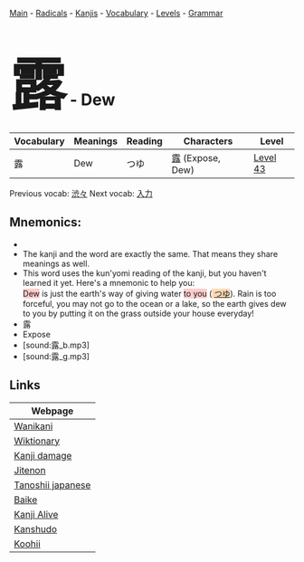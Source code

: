 <style> bigfont {font-size: 100px}</style>
[Main](../README.md) -
[Radicals](../radicals.md) -
[Kanjis](../kanjis.md) -
[Vocabulary](../vocabulary.md) -
[Levels](../levels.md) -
[Grammar](../grammar.md)
# <bigfont> 露</bigfont> - Dew 

| Vocabulary | Meanings | Reading | Characters | Level |
| --- | --- | --- | --- | --- |
| 露 | Dew | つゆ |  [露](../kanjis/露.md) (Expose, Dew) | [Level 43](../levels/wk_level43.md) |

Previous vocab: [渋々](渋々.md) Next vocab: [入力](入力.md) 

## Mnemonics:

* 
* The kanji and the word are exactly the same. That means they share meanings as well.
* This word uses the kun'yomi reading of the kanji, but you haven't learned it yet. Here's a mnemonic to help you:<br /><span style="background-color:#ffcccb"> Dew</span> is just the earth's way of giving water <span style="background-color:#ffcccb"> to you</span> (<span style="background-color:#fed8b1"> [つゆ](https://jisho.org/search/つゆ)</span>). Rain is too forceful, you may not go to the ocean or a lake, so the earth gives dew to you by putting it on the grass outside your house everyday!
* 露
* Expose
* [sound:露_b.mp3]
* [sound:露_g.mp3]


## Links 

| Webpage |
| --- |
| [Wanikani          ](https://www.wanikani.com/kanji/露) |
| [Wiktionary        ](https://en.wiktionary.org/wiki/露) |
| [Kanji damage      ](http://www.kanjidamage.com/kanji/search?utf8=✓&q=露) |
| [Jitenon           ](https://jitenon.com/kanji/露) |
| [Tanoshii japanese ](https://www.tanoshiijapanese.com/dictionary/kanji.cfm?k=露) |
| [Baike             ](https://baike.baidu.com/item/露) |
| [Kanji Alive       ](https://app.kanjialive.com/露) |
| [Kanshudo          ](https://www.kanshudo.com/searchmn?q=露) |
| [Koohii            ](https://kanji.koohii.com/study/kanji/露) |
